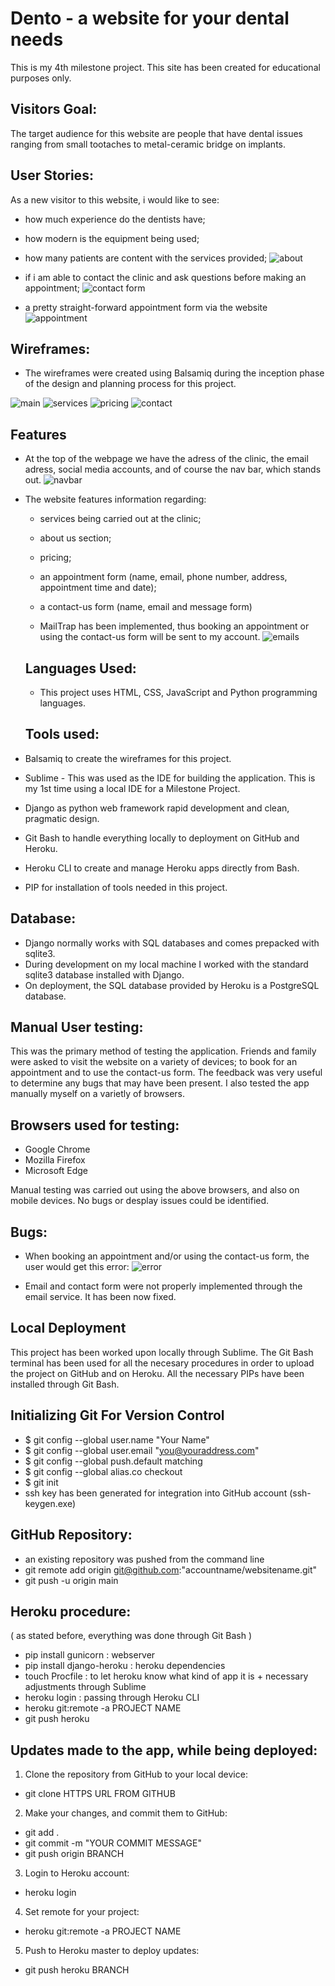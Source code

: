 # Dento - a website for your dental needs

This is my 4th milestone project. This site has been created for educational purposes only.

## Visitors Goal:

The target audience for this website are people that have dental issues ranging from small tootaches to metal-ceramic bridge on implants.

## User Stories:

As a new visitor to this website, i would like to see:

* how much experience do the dentists have;
* how modern is the equipment being used;
* how many patients are content with the services provided;
![about](https://user-images.githubusercontent.com/90277864/178124390-6d8950f2-960d-4ba1-ae57-c6ebd5523a71.png)



* if i am able to contact the clinic and ask questions before making an appointment;
![contact form](https://user-images.githubusercontent.com/90277864/178124331-2f024cd8-a3b6-4970-b38f-8105d8ca99ef.png)

* a pretty straight-forward appointment form via the website
![appointment](https://user-images.githubusercontent.com/90277864/178124349-d97065b3-b1cc-4855-b840-eabc8a0732f8.png)



## Wireframes:

* The wireframes were created using Balsamiq during the inception phase of the design and planning process for this project.

![main](https://user-images.githubusercontent.com/90277864/178124289-586a97ef-333b-418a-a2bd-653a30c15d16.jpeg)
![services](https://user-images.githubusercontent.com/90277864/178124296-a198c7cf-623b-4b73-a04e-93749c89cfbc.png)
![pricing](https://user-images.githubusercontent.com/90277864/178124302-7a35d291-fdf1-4684-864f-d9d262735255.jpeg)
![contact](https://user-images.githubusercontent.com/90277864/178124309-208eea79-8b51-4734-a683-6ce866524779.jpeg)


## Features

* At the top of the webpage we have the adress of the clinic, the email adress, social media accounts, and of course the nav bar, which stands out.
![navbar](https://user-images.githubusercontent.com/90277864/178124467-7af3ba73-0f81-49d6-b0cc-fd160450d94b.png)

* The website features information regarding:
  * services being carried out at the clinic;
  * about us section;
  * pricing;
  * an appointment form (name, email, phone number, address, appointment time and date);
  * a contact-us form (name, email and message form)
  
  * MailTrap has been implemented, thus booking an appointment or using the contact-us form will be sent to my account.
  ![emails](https://user-images.githubusercontent.com/90277864/178124837-c90c941a-a766-4ca0-afcc-319b0a71f2b8.png)
  
  ## Languages Used: 
  
  * This project uses HTML, CSS, JavaScript and Python programming languages.
  
  ## Tools used:

 * Balsamiq to create the wireframes for this project.
 * Sublime - This was used as the IDE for building the application. This is my 1st time using a local IDE for a Milestone Project.
 * Django as python web framework rapid development and clean, pragmatic design.
 * Git Bash to handle everything locally to deployment on GitHub and Heroku.
 * Heroku CLI to create and manage Heroku apps directly from Bash.
 * PIP for installation of tools needed in this project.
 
 ## Database:
 
 * Django normally works with SQL databases and comes prepacked with sqlite3. 
 * During development on my local machine I worked with the standard sqlite3 database installed with Django. 
 * On deployment, the SQL database provided by Heroku is a PostgreSQL database.

## Manual User testing:
This was the primary method of testing the application. Friends and family were asked to visit the website on a variety of devices; 
to book for an appointment and to use the contact-us form. The feedback was very useful to determine any bugs that may have been present.
I also tested the app manually myself on a varietly of browsers.

## Browsers used for testing:

 * Google Chrome 
 * Mozilla Firefox
 * Microsoft Edge


Manual testing was carried out using the above browsers, and also on mobile devices. No bugs or desplay issues could be identified.


## Bugs:

* When booking an appointment and/or using the contact-us form, the user would get this error:
![error](https://user-images.githubusercontent.com/90277864/178125421-b3fc5b7d-97c6-4cda-956a-ea563519b827.jpg)

 * Email and contact form were not properly implemented through the email service. It has been now fixed.
 
 ## Local Deployment
 
 This project has been worked upon locally through Sublime. The Git Bash terminal has been used for all the necesary procedures in order to upload the project on
 GitHub and on Heroku. All the necessary PIPs have been installed through Git Bash. 
 
 ## Initializing Git For Version Control
 
 * $ git config --global user.name "Your Name"
 * $ git config --global user.email "you@youraddress.com"
 * $ git config --global push.default matching
 * $ git config --global alias.co checkout
 * $ git init
 * ssh key has been generated for integration into GitHub account (ssh-keygen.exe)
 
 ## GitHub Repository:
 
 * an existing repository was pushed from the command line
  * git remote add origin git@github.com:"accountname/websitename.git"
  * git push -u origin main 
 
## Heroku procedure:

 ( as stated before, everything was done through Git Bash )
 
  * pip install gunicorn : webserver
  * pip install django-heroku : heroku dependencies 
  * touch Procfile : to let heroku know what kind of app it is + necessary adjustments through Sublime
  * heroku login : passing through Heroku CLI
  * heroku git:remote -a PROJECT NAME
  * git push heroku <branch>
  
 ## Updates made to the app, while being deployed:

 1. Clone the repository from GitHub to your local device:

 * git clone HTTPS URL FROM GITHUB

 2. Make your changes, and commit them to GitHub:

* git add .
* git commit -m "YOUR COMMIT MESSAGE"
* git push origin BRANCH

 3. Login to Heroku account:

* heroku login

 4. Set remote for your project:

* heroku git:remote -a  PROJECT NAME

5. Push to Heroku master to deploy updates:

* git push heroku BRANCH
 
